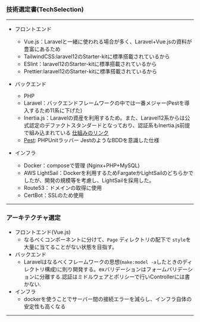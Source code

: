 ### 技術選定書(TechSelection)
***

- フロントエンド
  - Vue.js：Laravelと一緒に使われる場合が多く、Laravel+Vue.jsの資料が豊富にあるため
  - TailwindCSS:laravel12のStarter-kitに標準搭載されているから
  - ESlint：laravel12のStarter-kitに標準搭載されているから
  - Prettier:laravel12のStarter-kitに標準搭載されているから

- バックエンド
  - PHP
  - Laravel：バックエンドフレームワークの中では一番メジャー(Pestを導入するため11系に下げた)
  - Inertia.js：Laravelの資産を利用するため。また、Laravel12系からは公式認定のデファクトスタンダードとなっており、認証系もInertia.js前提で組み込まれている
    [仕組みのリンク](https://inertiajs.com/how-it-works)
  - [Pest](https://pestphp.com/): PHPUnitラッバー JestのようなBDDを意識した仕様

- インフラ
  - Docker：composeで管理 (Nginx+PHP+MySQL)
  - AWS LightSail：Dockerを利用するためFargateかLightSailのどちらかでしたが、開発の規模等を考慮し、LightSailを採用した。
  - Route53：ドメインの取得に使用
  - CertBot：SSLのため使用 
---
### アーキテクチャ選定
- フロントエンド(Vue.js)
  - なるべくコンポーネントに分けて、`Page` ディレクトリの配下で `style`を大量に当てることがない状態を目指す。
- バックエンド
  - Laravelはなるべくフレームワークの思想(`make:model -a`したときのディレクトリ構成)に則り開発する。exバリデーションはフォームバリデーションに分離する.認証はミドルウェアとポリシーで行いControllerには書かない.
- インフラ
  - dockerを使うことでサーバー間の接続エラーを減らし、インフラ自体の安定性も高くなる
---
